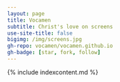 ```yaml
---
layout: page
title: Vocamen
subtitle: Christ's love on screens
use-site-title: false
bigimg: /img/screens.jpg
gh-repo: vocamen/vocamen.github.io
gh-badge: [star, fork, follow]
---
```


{% include indexcontent.md %}
